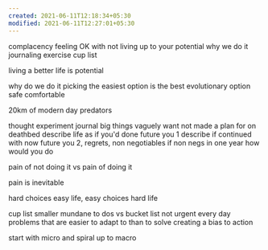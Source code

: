 ```yaml
---
created: 2021-06-11T12:18:34+05:30
modified: 2021-06-11T12:27:01+05:30
---
```


complacency feeling OK with not living up to your potential 
why we do it
journaling exercise 
cup list

living a better life is potential

why do we do it
picking the easiest option is the best evolutionary option 
safe comfortable 

20km of modern day predators

thought experiment journal
big things vaguely want not made a plan for
on deathbed describe life as if you'd done future you 1
describe if continued with now future you 2, regrets, 
non negotiables 
if non negs in one year how would you do

pain of not doing it vs pain of doing it

pain is inevitable 

hard choices easy life, easy choices hard life

cup list 
smaller mundane to dos vs bucket list
not urgent
every day problems that are easier to adapt to than to solve
creating a bias to action

start with micro and spiral up to macro



